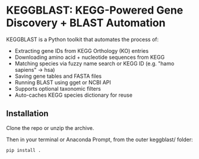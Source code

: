 # KEGGBLAST: KEGG-Powered Gene Discovery + BLAST Automation
KEGGBLAST is a Python toolkit that automates the process of:

- Extracting gene IDs from KEGG Orthology (KO) entries
- Downloading amino acid + nucleotide sequences from KEGG
-  Matching species via fuzzy name search or KEGG ID (e.g. "hamo sapiens" → hsa)
- Saving gene tables and FASTA files
- Running BLAST using gget or NCBI API
- Supports optional taxonomic filters
- Auto-caches KEGG species dictionary for reuse

## Installation
Clone the repo or unzip the archive.

Then in your terminal or Anaconda Prompt, from the outer keggblast/ folder:

```python
pip install .
```
